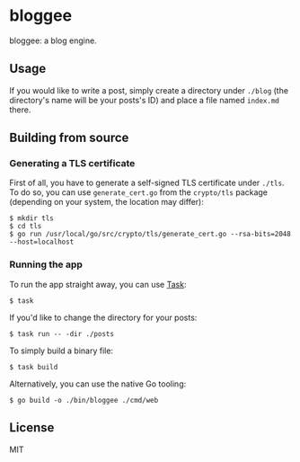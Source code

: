 # bloggee

bloggee: a blog engine.

## Usage

If you would like to write a post, simply create a directory under `./blog` (the directory's name will be your posts's ID) and place a file named `index.md` there.

## Building from source

### Generating a TLS certificate

First of all, you have to generate a self-signed TLS certificate under `./tls`. To do so, you can use `generate_cert.go` from the `crypto/tls` package (depending on your system, the location may differ):

```
$ mkdir tls
$ cd tls
$ go run /usr/local/go/src/crypto/tls/generate_cert.go --rsa-bits=2048 --host=localhost
```

### Running the app

To run the app straight away, you can use [Task](https://taskfile.dev/):

```
$ task
```

If you'd like to change the directory for your posts:

```
$ task run -- -dir ./posts
```

To simply build a binary file:

```
$ task build
```

Alternatively, you can use the native Go tooling:

```
$ go build -o ./bin/bloggee ./cmd/web
```

## License

MIT
